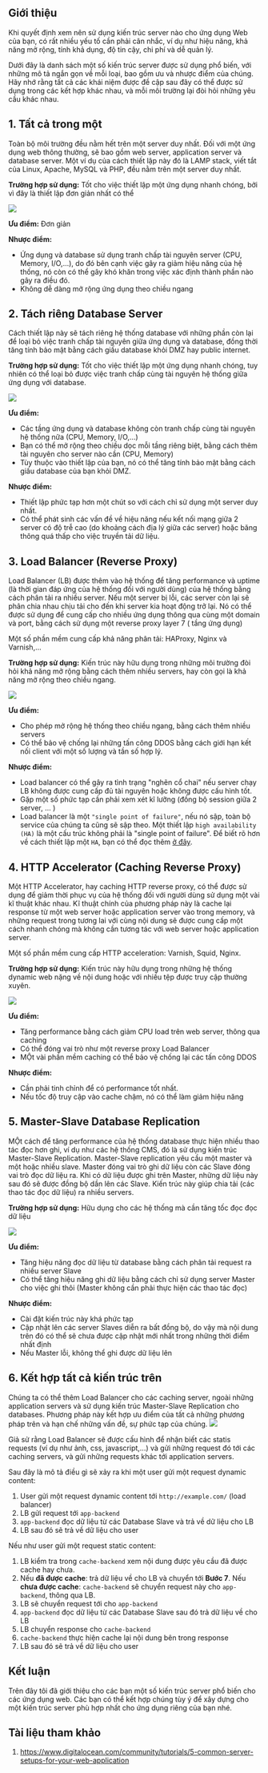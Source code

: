 ## Giới thiệu
Khi quyết định xem nên sử dụng kiến trúc server nào cho ứng dụng Web của bạn, có rất nhiều yếu tố cần phải cân nhắc, ví dụ như hiệu năng, khả năng mở rộng, tính khả dụng, độ tin cậy, chi phí và dễ quản lý.

Dưới đây là danh sách một số kiến trúc server được sử dụng phổ biến, với những mô tả ngắn gọn về mỗi loại, bao gồm ưu và nhược điểm của chúng. Hãy nhớ rằng tất cả các khái niệm được đề cập sau đây có thể được sử dụng trong các kết hợp khác nhau, và mỗi môi trường lại đòi hỏi những yêu cầu khác nhau.

## 1. Tất cả trong một
Toàn bộ môi trường đều nằm hết trên một server duy nhất. Đối với một ứng dụng web thông thường, sẽ bao gồm web server, application server và database server. Một ví dụ của cách thiết lập này đó là LAMP stack, viết tắt của Linux, Apache, MySQL và PHP, đều nằm trên một server duy nhất.

**Trường hợp sử dụng:** Tốt cho việc thiết lập một ứng dụng nhanh chóng, bởi vì đây là thiết lập đơn giản nhất có thể

![](https://images.viblo.asia/aa98029c-89a8-421e-b768-a9702464c612.png)

**Ưu điểm:** Đơn giản

**Nhược điểm:**
- Ứng dụng và database sử dụng tranh chấp tài nguyên server (CPU, Memory, I/O,...), do đó bên cạnh việc gây ra giảm hiệu năng của hệ thống, nó còn có thể gây khó khăn trong việc xác định thành phần nào gây ra điều đó.
- Không dễ dàng mở rộng ứng dụng theo chiều ngang

## 2. Tách riêng Database Server
Cách thiết lập này sẽ tách riêng hệ thống database với những phần còn lại để loại bỏ việc tranh chấp tài nguyên giữa ứng dụng và database, đồng thời tăng tính bảo mật bằng cách giấu database khỏi DMZ hay public internet.

**Trường hợp sử dụng:** Tốt cho việc thiết lập một ứng dụng nhanh chóng, tuy nhiên có thể loại bỏ được việc tranh chấp cùng tài nguyên hệ thống giữa ứng dụng với database.

![](https://images.viblo.asia/a37761c4-0579-4605-89e9-489b5682cc25.png)

**Ưu điểm:** 
- Các tầng ứng dụng và database không còn tranh chấp cùng tài nguyên hệ thống nữa (CPU, Memory, I/O,...)
- Bạn có thể mở rộng theo chiều dọc mỗi tầng riêng biệt, bằng cách thêm tài nguyên cho server nào cần (CPU, Memory)
- Tùy thuộc vào thiết lập của bạn, nó có thể tăng tính bảo mật bằng cách giấu database của bạn khỏi DMZ.

**Nhược điểm:**
- Thiết lập phức tạp hơn một chút so với cách chỉ sử dụng một server duy nhất.
- Có thể phát sinh các vấn đề về hiệu năng nếu kết nối mạng giữa 2 server có độ trễ cao (do khoảng cách địa lý giữa các server) hoặc băng thông quá thấp cho việc truyền tải dữ liệu.

## 3. Load Balancer (Reverse Proxy)
Load Balancer (LB) được thêm vào hệ thống để tăng performance và uptime (là thời gian đáp ứng của hệ thống đối với người dùng) của hệ thống bằng cách phân tải ra nhiều server. Nếu một server bị lỗi, các server còn lại sẽ phân chia nhau chịu tải cho đến khi server kia hoạt động trở lại. Nó có thể được sử dụng để cung cấp cho nhiều ứng dụng thông qua cùng một domain và port, bằng cách sử dụng một reverse proxy layer 7 ( tầng ứng dụng)

Một số phần mềm cung cấp khả năng phân tải: HAProxy, Nginx và Varnish,...

**Trường hợp sử dụng:** Kiến trúc này hữu dụng trong những môi trường đòi hỏi khả năng mở rộng bằng cách thêm nhiều servers, hay còn gọi là khả năng mở rộng theo chiều ngang.

![](https://images.viblo.asia/dacd57e7-24e5-4eff-91b8-ed918fc18775.png)

**Ưu điểm:** 
- Cho phép mở rộng hệ thống theo chiều ngang, bằng cách thêm nhiều servers
- Có thể bảo vệ chống lại những tấn công DDOS bằng cách giới hạn kết nối client với một số lượng và tần số hợp lý.

**Nhược điểm:**
- Load balancer có thể gây ra tình trạng "nghẽn cổ chai" nếu server chạy LB không được cung cấp đủ tài nguyên hoặc không được cấu hình tốt.
- Gặp một số phức tạp cần phải xem xét kĩ lưỡng (đồng bộ session giữa 2 server, … )
- Load balancer là một `"single point of failure"`, nếu nó sập, toàn bộ service của chúng ta cũng sẽ sập theo. Một thiết lập `high availability (HA)` là một cấu trúc không phải là "single point of failure". Để biết rõ hơn về cách thiết lập một `HA`, bạn có thể đọc thêm [ở đây](https://www.digitalocean.com/community/tutorials/how-to-use-floating-ips-on-digitalocean#how-to-implement-an-ha-setup).

## 4. HTTP Accelerator (Caching Reverse Proxy)
Một HTTP Accelerator, hay caching HTTP reverse proxy, có thể được sử dụng để giảm thời phục vụ của hệ thống đối với người dùng sử dụng một vài kĩ thuật khác nhau. Kĩ thuật chính của phương pháp này là cache lại response từ một web server hoặc application server vào trong memory, và những request trong tương lai với cùng nội dung sẽ được cung cấp một cách nhanh chóng mà không cần tương tác với web server hoặc application server.

Một số phần mềm cung cấp HTTP acceleration: Varnish, Squid, Nginx.

**Trường hợp sử dụng:** Kiến trúc này hữu dụng trong những hệ thống dynamic web nặng về nội dung hoặc với nhiều tệp được truy cập thường xuyên.

![](https://images.viblo.asia/01e8ca82-aa31-424f-a5c7-50ceebcde55f.png)

**Ưu điểm:**
- Tăng performance bằng cách giảm CPU load trên web server, thông qua caching
- Có thể đóng vai trò như một reverse proxy Load Balancer
- MỘt vài phần mềm caching có thể bảo vệ chống lại các tấn công DDOS

**Nhược điểm:**
- Cần phải tinh chỉnh để có performance tốt nhất.
- Nếu tốc độ truy cập vào cache chậm, nó có thể làm giảm hiệu năng

## 5. Master-Slave Database Replication 
MỘt cách để tăng performance của hệ thống database thực hiện nhiều thao tác đọc hơn ghi, ví dụ như các hệ thống CMS, đó là sử dụng kiến trúc Master-Slave Replication. Master-Slave replication yêu cầu một master và một hoặc nhiều slave. Master đóng vai trò ghi dữ liệu còn các Slave đóng vai trò đọc dữ liệu ra. Khi có dữ liệu được ghi trên Master, những dữ liệu này sau đó sẽ được đồng bộ dần lên các Slave. Kiến trúc này giúp chia tải (các thao tác đọc dữ liệu) ra nhiều servers.

**Trường hợp sử dụng:** Hữu dụng cho các hệ thống mà cần tăng tốc đọc đọc dữ liệu

![](https://images.viblo.asia/ed6524a5-a8e4-4bdc-bf16-6d90e179d33f.png)

**Ưu điểm:**
- Tăng hiệu năng đọc dữ liệu từ database bằng cách phân tải request ra nhiều server Slave
- Có thể tăng hiệu năng ghi dữ liệu bằng cách chỉ sử dụng server Master cho việc ghi thôi (Master không cần phải thực hiện các thao tác đọc)

**Nhược điểm:**
- Cài đặt kiến trúc này khá phức tạp
- Cập nhật lên các server Slaves diễn ra bất đồng bộ, do vậy mà nội dung trên đó có thể sẽ chưa được cập nhật mới nhất trong những thời điểm nhất định
- Nếu Master lỗi, không thể ghi được dữ liệu lên

## 6. Kết hợp tất cả kiến trúc trên
Chúng ta có thể thêm Load Balancer cho các caching server, ngoài những application servers và sử dụng kiến trúc Master-Slave Replication cho databases. Phương pháp này kết hợp ưu điểm của tất cả những phương pháp trên và hạn chế những vấn đề, sự phức tạp của chúng. 
![](https://images.viblo.asia/c3f6a152-d527-4eed-a4dc-8b47633c252c.png)

Giả sử rằng Load Balancer sẽ được cấu hình để nhận biết các statis requests (ví dụ như ảnh, css, javascript,...) và gửi những request đó tới các caching servers, và  gửi những requests khác tới application servers.

Sau đây là mô tả điều gì sẽ xảy ra khi một user gửi một request dynamic content:
1. User gửi một request dynamic content tới `http://example.com/` (load balancer)
2. LB gửi request tới `app-backend`
3. `app-backend` đọc dữ liệu từ các Database Slave và trả về dữ liệu cho LB
4. LB sau đó sẽ trả về dữ liệu cho user

Nếu như user gửi một request static content:
1. LB kiểm tra trong `cache-backend` xem nội dung được yêu cầu đã được cache hay chưa.
2. Nếu **đã được cache**: trả dữ liệu về cho LB  và chuyển tới **Bước 7**. Nếu **chưa được cache**: `cache-backend` sẽ chuyển request này cho `app-backend`, thông qua LB.
3. LB sẽ chuyển  request tới cho `app-backend`
4. `app-backend` đọc dữ liệu từ các Database Slave sau đó trả dữ liệu về cho LB
5. LB chuyển response cho `cache-backend`
6. `cache-backend` thực hiện cache lại nội dung bên trong response
7. LB sau đó sẽ trả về dữ liệu cho user

## Kết luận
Trên đây tôi đã giới thiệu cho các bạn một số kiến trúc server phổ biến cho các ứng dụng web. Các bạn có thể 
kết hợp chúng tùy ý để xây dựng cho một kiến trúc server phù hợp nhất cho ứng dụng riêng của bạn nhé.

## Tài liệu tham khảo
1. https://www.digitalocean.com/community/tutorials/5-common-server-setups-for-your-web-application